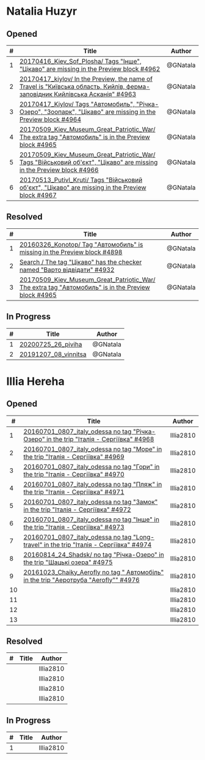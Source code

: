# Natalia Huzyr

## Opened

| #   | Title | Author
| --- | ---   | ----
| 1   | [20170416_Kiev_Sof_Plosha/ Tags "Інше", "Цікаво" are missing in the Preview block #4962](https://github.com/scholokov/long-travel-2/issues/4962)   | @GNatala
| 2   | [20170417_kiylov/ In the Preview, the name of Travel is "Київська область, Кийлів, ферма-заповідник Кийлівська Асканія" #4963](https://github.com/scholokov/long-travel-2/issues/4962)   | @GNatala
| 3   | [20170417_Kiylov/ Tags "Автомобиль", "Річка-Озеро", "Зоопарк", "Цікаво" are missing in the Preview block #4964](https://github.com/scholokov/long-travel-2/issues/4964)   | @GNatala
| 4   | [20170509_Kiev_Museum_Great_Patriotic_War/ The extra tag "Автомобиль" is in the Preview block #4965](https://github.com/scholokov/long-travel-2/issues/4965)   | @GNatala
| 5   | [20170509_Kiev_Museum_Great_Patriotic_War/ Tags "Військовий об'єкт", "Цікаво" are missing in the Preview block #4966](https://github.com/scholokov/long-travel-2/issues/4966)   | @GNatala
| 6   | [20170513_Putivl_Kruti/ Tags "Військовий об'єкт", "Цікаво" are missing in the Preview block #4967](https://github.com/scholokov/long-travel-2/issues/4967)   | @GNatala


## Resolved
| #   | Title | Author
| --- | ---   | ----
| 1   | [20160326_Konotop/ Tag "Автомобиль" is missing in the Preview block #4898](https://github.com/scholokov/long-travel-2/issues/4898)   | @GNatala
| 2   | [Search / The tag "Цікаво" has the checker named "Варто відвідати" #4932](https://github.com/scholokov/long-travel-2/issues/4932)   | @GNatala
| 3   | [20170509_Kiev_Museum_Great_Patriotic_War/ The extra tag "Автомобиль" is in the Preview block #4965](https://github.com/scholokov/long-travel-2/issues/4965)   | @GNatala



## In Progress
| #   | Title | Author
| --- | ---   | ----
| 1   | [20200725_26_piviha ](https://github.com/scholokov/long-travel-2/issues/4087)   | @GNatala
| 2   | [20191207_08_vinnitsa ](https://github.com/scholokov/long-travel-2/issues/4080)   | @GNatala


# Illia Hereha 

## Opened

| #   | Title | Author
| --- | ---   | ----
| 1   |  [20160701_0807_italy_odessa no tag "Річка-Озеро" in the trip "Італія - Сергіївка" #4968](https://github.com/scholokov/long-travel-2/issues/4968)  | Illia2810
| 2   |  [20160701_0807_italy_odessa no tag "Море" in the trip "Італія - Сергіївка" #4969 ](https://github.com/scholokov/long-travel-2/issues/4969)   | Illia2810
| 3   |  [20160701_0807_italy_odessa no tag "Гори" in the trip "Італія - Сергіївка" #4970 ](https://github.com/scholokov/long-travel-2/issues/4970)   | Illia2810
| 4   | [ 20160701_0807_italy_odessa no tag "Пляж" in the trip "Італія - Сергіївка" #4971  ](https://github.com/scholokov/long-travel-2/issues/4971)   | Illia2810
| 5   |  [20160701_0807_italy_odessa no tag "Замок" in the trip "Італія - Сергіївка" #4972 ](https://github.com/scholokov/long-travel-2/issues/4972)   | Illia2810
| 6   |  [20160701_0807_italy_odessa no tag "Інше" in the trip "Італія - Сергіївка" #4973 ](https://github.com/scholokov/long-travel-2/issues/4973)   | Illia2810
| 7   |  [20160701_0807_italy_odessa no tag "Long- travel" in the trip "Італія - Сергіївка" #4974 ](https://github.com/scholokov/long-travel-2/issues/4974)   | Illia2810
| 8   |  [20160814_24_Shadsk/ no tag "Річка-Озеро" in the trip "Шацькі озера" #4975 ](https://github.com/scholokov/long-travel-2/issues/4975)   | Illia2810
| 9   |  [20161023_Chaiky_Aerofly no tag " Автомобіль" in the trip "Аеротруба "Aerofly"" #4976 ](https://github.com/scholokov/long-travel-2/issues/4976)   | Illia2810
| 10  |    | Illia2810
| 11  |    | Illia2810
| 12  |    | Illia2810
| 13  |    | Illia2810

## Resolved

| #   | Title | Author
| --- | ---   | ----
|    |    | Illia2810
|    |    | Illia2810
|    |    | Illia2810
|    |    | Illia2810

## In Progress

| #   | Title | Author
| --- | ---   | ----
| 1   |    | Illia2810

